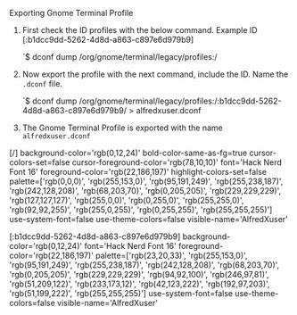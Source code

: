 Exporting Gnome Terminal Profile

1. First check the ID profiles with the below command. Example ID [:b1dcc9dd-5262-4d8d-a863-c897e6d979b9]

	`$ dconf dump /org/gnome/terminal/legacy/profiles:/

2. Now export the profile with the next command, include the ID. Name the `.dconf` file.

	`$ dconf dump /org/gnome/terminal/legacy/profiles:/:b1dcc9dd-5262-4d8d-a863-c897e6d979b9/ > alfredxuser.dconf

3. The Gnome Terminal Profile is exported with the name `alfredxuser.dconf` 

[/]
background-color='rgb(0,12,24)'
bold-color-same-as-fg=true
cursor-colors-set=false
cursor-foreground-color='rgb(78,10,10)'
font='Hack Nerd Font 16'
foreground-color='rgb(22,186,197)'
highlight-colors-set=false
palette=['rgb(0,0,0)', 'rgb(255,153,0)', 'rgb(95,191,249)', 'rgb(255,238,187)', 'rgb(242,128,208)', 'rgb(68,203,70)', 'rgb(0,205,205)', 'rgb(229,229,229)', 'rgb(127,127,127)', 'rgb(255,0,0)', 'rgb(0,255,0)', 'rgb(255,255,0)', 'rgb(92,92,255)', 'rgb(255,0,255)', 'rgb(0,255,255)', 'rgb(255,255,255)']
use-system-font=false
use-theme-colors=false
visible-name='AlfredXuser'

[:b1dcc9dd-5262-4d8d-a863-c897e6d979b9]
background-color='rgb(0,12,24)'
font='Hack Nerd Font 16'
foreground-color='rgb(22,186,197)'
palette=['rgb(23,20,33)', 'rgb(255,153,0)', 'rgb(95,191,249)', 'rgb(255,238,187)', 'rgb(242,128,208)', 'rgb(68,203,70)', 'rgb(0,205,205)', 'rgb(229,229,229)', 'rgb(94,92,100)', 'rgb(246,97,81)', 'rgb(51,209,122)', 'rgb(233,173,12)', 'rgb(42,123,222)', 'rgb(192,97,203)', 'rgb(51,199,222)', 'rgb(255,255,255)']
use-system-font=false
use-theme-colors=false
visible-name='AlfredXuser'
